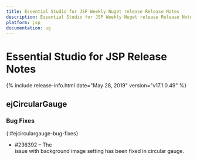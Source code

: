 ```yaml
---
title: Essential Studio for JSP Weekly Nuget release Release Notes  
description: Essential Studio for JSP Weekly Nuget release Release Notes  
platform: jsp
documentation: ug
---
```


# Essential Studio for JSP  Release Notes  

{% include release-info.html date="May 28, 2019"  version="v17.1.0.49" %} 




## ejCircularGauge

### Bug Fixes
{:#ejcirculargauge-bug-fixes}

*  \#236392 – The issue with background image setting has been fixed in circular gauge.

